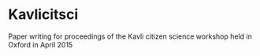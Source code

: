 # Kavlicitsci
Paper writing for proceedings of the Kavli citizen science workshop held in Oxford in April 2015 
